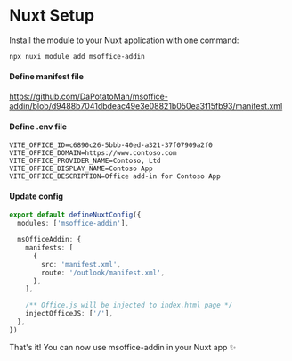# Nuxt Setup

Install the module to your Nuxt application with one command:

```bash
npx nuxi module add msoffice-addin
```

#### Define manifest file

https://github.com/DaPotatoMan/msoffice-addin/blob/d9488b7041dbdeac49e3e08821b050ea3f15fb93/manifest.xml

#### Define .env file

```env
VITE_OFFICE_ID=c6890c26-5bbb-40ed-a321-37f07909a2f0
VITE_OFFICE_DOMAIN=https://www.contoso.com
VITE_OFFICE_PROVIDER_NAME=Contoso, Ltd
VITE_OFFICE_DISPLAY_NAME=Contoso App
VITE_OFFICE_DESCRIPTION=Office add-in for Contoso App
```

#### Update config

```ts
export default defineNuxtConfig({
  modules: ['msoffice-addin'],

  msOfficeAddin: {
    manifests: [
      {
        src: 'manifest.xml',
        route: '/outlook/manifest.xml',
      },
    ],

    /** Office.js will be injected to index.html page */
    injectOfficeJS: ['/'],
  },
})
```

That's it! You can now use msoffice-addin in your Nuxt app ✨
